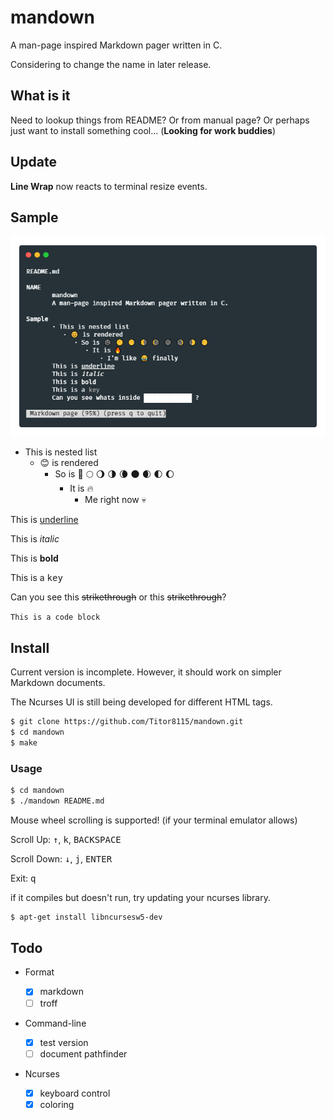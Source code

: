# mandown

A man-page inspired Markdown pager written in C.

Considering to change the name in later release.

## What is it

Need to lookup things from README? Or from manual page? Or perhaps just want to install something cool... (**Looking for work buddies**)

## Update

**Line Wrap** now reacts to terminal resize events.

## Sample

![screenshot](./screenshot.png)

- This is nested list
  - 😊 is rendered
    - So is 🌚 🌕 🌖 🌗 🌘 🌑 🌒 🌓 🌔
      - It is 🔥
        - Me right now 💀

This is <ins>underline</ins>

This is <em>italic</em>

This is <strong>bold</strong>

This is a <kbd>key</kbd>

Can you see this <s>strikethrough</s> or this <del>strikethrough</del>?

`This is a code block`

## Install

Current version is incomplete. However, it should work on simpler Markdown documents.

The Ncurses UI is still being developed for different HTML tags.

```bash
$ git clone https://github.com/Titor8115/mandown.git
$ cd mandown
$ make
```

### Usage

```bash
$ cd mandown
$ ./mandown README.md
```

Mouse wheel scrolling is supported! (if your terminal emulator allows)

Scroll Up: <kbd>↑</kbd>, <kbd>k</kbd>, <kbd>BACKSPACE</kbd>

Scroll Down: <kbd>↓</kbd>, <kbd>j</kbd>, <kbd>ENTER</kbd>

Exit: <kbd>q</kbd>

if it compiles but doesn't run, try updating your ncurses library.

```bash
$ apt-get install libncursesw5-dev
```

## Todo

- Format

  - [x] markdown
  - [ ] troff

- Command-line

  - [x] test version
  - [ ] document pathfinder

- Ncurses
  - [x] keyboard control
  - [x] coloring
